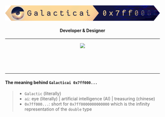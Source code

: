 <p align=center> 
    <img width=960 src="/Galacticai.png" />
</p>

<h4 align=center> Developer & Designer </h4>

---

[<p align=center> <img height=28 src="https://img.shields.io/badge/Active%20project%3A-Commanders-141541?style=flat-square&labelColor=f7d99b&color=141541" /> </p>](https://github.com/Galacticai/Commanders)

<br/>
<br/>
<br/>

---

#### The meaning behind `Galacticai 0x7ff000...`
> - `Galactic` (literally)
> - `ai`: eye (literally) | artificial intelligence (AI) | treasuring (chinese)
> - `0x7ff000...`: short for `0x7ff0000000000000` which is the infinity representation of the `double` type
